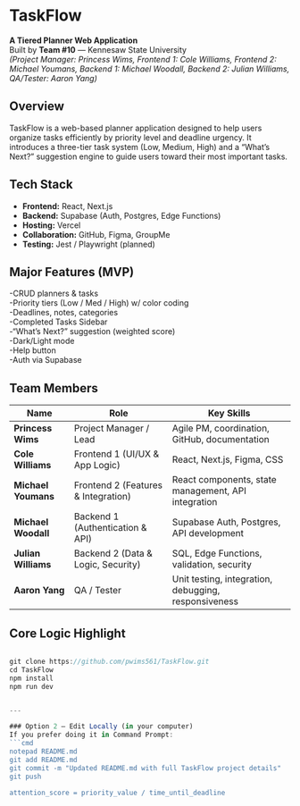 # TaskFlow
**A Tiered Planner Web Application**  
Built by **Team #10** — Kennesaw State University  
*(Project Manager: Princess Wims, Frontend 1: Cole Williams, Frontend 2: Michael Youmans, Backend 1: Michael Woodall, Backend 2: Julian Williams, QA/Tester: Aaron Yang)*

## Overview
TaskFlow is a web-based planner application designed to help users organize tasks efficiently by priority level and deadline urgency. It introduces a three-tier task system (Low, Medium, High) and a “What’s Next?” suggestion engine to guide users toward their most important tasks.

## Tech Stack
- **Frontend:** React, Next.js  
- **Backend:** Supabase (Auth, Postgres, Edge Functions)  
- **Hosting:** Vercel  
- **Collaboration:** GitHub, Figma, GroupMe  
- **Testing:** Jest / Playwright (planned)

## Major Features (MVP)
-CRUD planners & tasks  
-Priority tiers (Low / Med / High) w/ color coding  
-Deadlines, notes, categories  
-Completed Tasks Sidebar  
-“What’s Next?” suggestion (weighted score)  
-Dark/Light mode  
-Help button  
-Auth via Supabase  

## Team Members
| Name | Role | Key Skills |
|------|------|------------|
| **Princess Wims** | Project Manager / Lead | Agile PM, coordination, GitHub, documentation |
| **Cole Williams** | Frontend 1 (UI/UX & App Logic) | React, Next.js, Figma, CSS |
| **Michael Youmans** | Frontend 2 (Features & Integration) | React components, state management, API integration |
| **Michael Woodall** | Backend 1 (Authentication & API) | Supabase Auth, Postgres, API development |
| **Julian Williams** | Backend 2 (Data & Logic, Security) | SQL, Edge Functions, validation, security |
| **Aaron Yang** | QA / Tester | Unit testing, integration, debugging, responsiveness |

## Core Logic Highlight
```js

git clone https://github.com/pwims561/TaskFlow.git
cd TaskFlow
npm install
npm run dev


---

### Option 2 — Edit Locally (in your computer)
If you prefer doing it in Command Prompt:
```cmd
notepad README.md
git add README.md
git commit -m "Updated README.md with full TaskFlow project details"
git push

attention_score = priority_value / time_until_deadline

